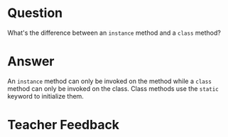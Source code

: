 # Question

What's the difference between an `instance` method and a `class` method?

# Answer

An `instance` method can only be invoked on the method while a `class` method can only be invoked on the class. Class methods use the `static` keyword to initialize them.

# Teacher Feedback
